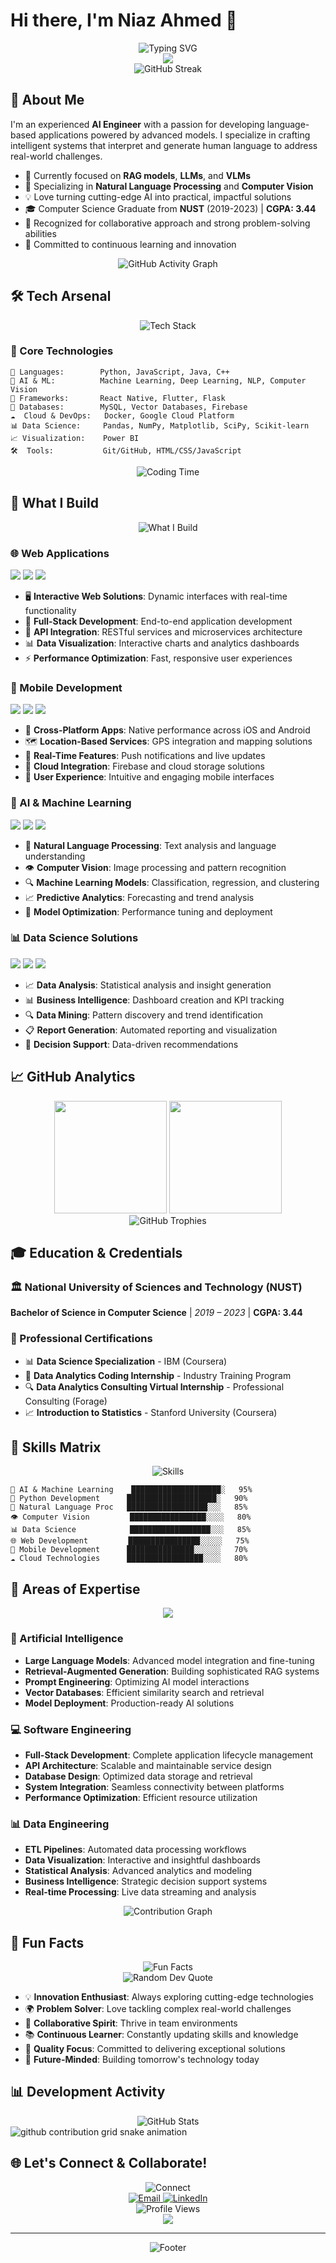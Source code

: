 # Hi there, I'm Niaz Ahmed 👋

<div align="center">
  <img src="https://readme-typing-svg.herokuapp.com?font=Fira+Code&size=30&duration=3000&pause=1000&color=2E9EF7&center=true&vCenter=true&width=600&lines=AI+Engineer+%26+Developer;Building+Intelligent+Solutions;Passionate+About+Innovation;Crafting+Smart+Applications" alt="Typing SVG" />
</div>

<div align="center">
  <img src="https://capsule-render.vercel.app/api?type=waving&color=gradient&height=100&section=header" />
</div>

<div align="center">
  <img src="https://github-readme-streak-stats.herokuapp.com/?user=yourusername&theme=tokyonight&hide_border=true" alt="GitHub Streak" />
</div>

## 🚀 About Me

I'm an experienced **AI Engineer** with a passion for developing language-based applications powered by advanced models. I specialize in crafting intelligent systems that interpret and generate human language to address real-world challenges.

- 🔭 Currently focused on **RAG models**, **LLMs**, and **VLMs**
- 🌱 Specializing in **Natural Language Processing** and **Computer Vision**
- 💡 Love turning cutting-edge AI into practical, impactful solutions
- 🎓 Computer Science Graduate from **NUST** (2019-2023) | **CGPA: 3.44**
- 🤝 Recognized for collaborative approach and strong problem-solving abilities
- 🚀 Committed to continuous learning and innovation

<div align="center">
  <img src="https://github-readme-activity-graph.vercel.app/graph?username=yourusername&theme=tokyo-night&hide_border=true&area=true" alt="GitHub Activity Graph" />
</div>

## 🛠️ Tech Arsenal

<div align="center">
  <img src="https://skillicons.dev/icons?i=python,tensorflow,pytorch,docker,javascript,react,nodejs,html,css,git,github,mysql,gcp,firebase,flask,cpp,java" alt="Tech Stack" />
</div>

### 🔧 Core Technologies
```
🐍 Languages:        Python, JavaScript, Java, C++
🤖 AI & ML:          Machine Learning, Deep Learning, NLP, Computer Vision
🚀 Frameworks:       React Native, Flutter, Flask
💾 Databases:        MySQL, Vector Databases, Firebase
☁️  Cloud & DevOps:   Docker, Google Cloud Platform
📊 Data Science:     Pandas, NumPy, Matplotlib, SciPy, Scikit-learn
📈 Visualization:    Power BI
🛠️  Tools:           Git/GitHub, HTML/CSS/JavaScript
```

<div align="center">
  <img src="https://github-readme-stats.vercel.app/api/wakatime?username=yourusername&theme=tokyonight&hide_border=true" alt="Coding Time" />
</div>

## 🎯 What I Build

<div align="center">
  <img src="https://readme-typing-svg.herokuapp.com?font=Fira+Code&size=24&duration=2000&pause=500&color=36BCF7&center=true&vCenter=true&width=600&lines=Intelligent+Web+Applications;Mobile+Development+Solutions;Computer+Vision+Systems;Data+Analysis+Platforms;AI-Powered+Tools" alt="What I Build" />
</div>

### 🌐 Web Applications
<div align="left">
  <img src="https://img.shields.io/badge/Python-3776AB?style=for-the-badge&logo=python&logoColor=white" />
  <img src="https://img.shields.io/badge/Flask-000000?style=for-the-badge&logo=flask&logoColor=white" />
  <img src="https://img.shields.io/badge/JavaScript-F7DF1E?style=for-the-badge&logo=javascript&logoColor=black" />
</div>

- 🖥️ **Interactive Web Solutions**: Dynamic interfaces with real-time functionality
- 🎨 **Full-Stack Development**: End-to-end application development
- 🔧 **API Integration**: RESTful services and microservices architecture
- 📊 **Data Visualization**: Interactive charts and analytics dashboards
- ⚡ **Performance Optimization**: Fast, responsive user experiences

### 📱 Mobile Development
<div align="left">
  <img src="https://img.shields.io/badge/React_Native-20232A?style=for-the-badge&logo=react&logoColor=61DAFB" />
  <img src="https://img.shields.io/badge/Flutter-02569B?style=for-the-badge&logo=flutter&logoColor=white" />
  <img src="https://img.shields.io/badge/Firebase-039BE5?style=for-the-badge&logo=Firebase&logoColor=white" />
</div>

- 📲 **Cross-Platform Apps**: Native performance across iOS and Android
- 🗺️ **Location-Based Services**: GPS integration and mapping solutions
- 🔔 **Real-Time Features**: Push notifications and live updates
- 💾 **Cloud Integration**: Firebase and cloud storage solutions
- 🎯 **User Experience**: Intuitive and engaging mobile interfaces

### 🤖 AI & Machine Learning
<div align="left">
  <img src="https://img.shields.io/badge/TensorFlow-FF6F00?style=for-the-badge&logo=tensorflow&logoColor=white" />
  <img src="https://img.shields.io/badge/PyTorch-EE4C2C?style=for-the-badge&logo=pytorch&logoColor=white" />
  <img src="https://img.shields.io/badge/OpenCV-27338e?style=for-the-badge&logo=OpenCV&logoColor=white" />
</div>

- 🧠 **Natural Language Processing**: Text analysis and language understanding
- 👁️ **Computer Vision**: Image processing and pattern recognition
- 🔍 **Machine Learning Models**: Classification, regression, and clustering
- 📈 **Predictive Analytics**: Forecasting and trend analysis
- 🎯 **Model Optimization**: Performance tuning and deployment

### 📊 Data Science Solutions
<div align="left">
  <img src="https://img.shields.io/badge/pandas-150458?style=for-the-badge&logo=pandas&logoColor=white" />
  <img src="https://img.shields.io/badge/NumPy-013243?style=for-the-badge&logo=numpy&logoColor=white" />
  <img src="https://img.shields.io/badge/Matplotlib-11557c?style=for-the-badge&logo=python&logoColor=white" />
</div>

- 📈 **Data Analysis**: Statistical analysis and insight generation
- 📊 **Business Intelligence**: Dashboard creation and KPI tracking
- 🔍 **Data Mining**: Pattern discovery and trend identification
- 📋 **Report Generation**: Automated reporting and visualization
- 🎯 **Decision Support**: Data-driven recommendations

## 📈 GitHub Analytics

<div align="center">
  <img height="180em" src="https://github-readme-stats.vercel.app/api?username=yourusername&show_icons=true&theme=tokyonight&include_all_commits=true&count_private=true&hide_border=true"/>
  <img height="180em" src="https://github-readme-stats.vercel.app/api/top-langs/?username=yourusername&layout=compact&langs_count=8&theme=tokyonight&hide_border=true"/>
</div>

<div align="center">
  <img src="https://github-profile-trophy.vercel.app/?username=yourusername&theme=tokyonight&no-frame=true&column=7" alt="GitHub Trophies" />
</div>

## 🎓 Education & Credentials

### 🏛️ National University of Sciences and Technology (NUST)
**Bachelor of Science in Computer Science** | *2019 – 2023* | **CGPA: 3.44**

### 📜 Professional Certifications
- 📊 **Data Science Specialization** - IBM (Coursera)
- 💼 **Data Analytics Coding Internship** - Industry Training Program
- 🔍 **Data Analytics Consulting Virtual Internship** - Professional Consulting (Forage)
- 📈 **Introduction to Statistics** - Stanford University (Coursera)

## 🌟 Skills Matrix

<div align="center">
  <img src="https://github-readme-stats.vercel.app/api/pin/?username=yourusername&repo=skills-matrix&theme=tokyonight&hide_border=true" alt="Skills" />
</div>

```text
🤖 AI & Machine Learning    ████████████████████░   95%
🐍 Python Development      ████████████████████░   90%
🧠 Natural Language Proc   ██████████████████░░░   85%
👁️ Computer Vision         █████████████████░░░░   80%
📊 Data Science            ██████████████████░░░   85%
🌐 Web Development         ████████████████░░░░░   75%
📱 Mobile Development      ███████████████░░░░░░   70%
☁️ Cloud Technologies      █████████████████░░░░   80%
```

## 🚀 Areas of Expertise

<div align="center">
  <img src="https://capsule-render.vercel.app/api?type=rect&color=gradient&height=1" />
</div>

### 🧠 Artificial Intelligence
- **Large Language Models**: Advanced model integration and fine-tuning
- **Retrieval-Augmented Generation**: Building sophisticated RAG systems
- **Prompt Engineering**: Optimizing AI model interactions
- **Vector Databases**: Efficient similarity search and retrieval
- **Model Deployment**: Production-ready AI solutions

### 💻 Software Engineering
- **Full-Stack Development**: Complete application lifecycle management
- **API Architecture**: Scalable and maintainable service design
- **Database Design**: Optimized data storage and retrieval
- **System Integration**: Seamless connectivity between platforms
- **Performance Optimization**: Efficient resource utilization

### 📊 Data Engineering
- **ETL Pipelines**: Automated data processing workflows
- **Data Visualization**: Interactive and insightful dashboards
- **Statistical Analysis**: Advanced analytics and modeling
- **Business Intelligence**: Strategic decision support systems
- **Real-time Processing**: Live data streaming and analysis

<div align="center">
  <img src="https://activity-graph.herokuapp.com/graph?username=yourusername&theme=tokyo-night&hide_border=true&area=true" alt="Contribution Graph" />
</div>

## 🎨 Fun Facts

<div align="center">
  <img src="https://readme-typing-svg.herokuapp.com?font=Fira+Code&size=18&duration=4000&pause=1000&color=F75C7E&center=true&vCenter=true&width=500&lines=Always+learning+new+technologies;Coffee+%2B+Code+%3D+Magic;Building+the+future+with+AI;Turning+ideas+into+reality" alt="Fun Facts" />
</div>

<div align="center">
  <img src="https://quotes-github-readme.vercel.app/api?type=horizontal&theme=dark" alt="Random Dev Quote"/>
</div>

- 💡 **Innovation Enthusiast**: Always exploring cutting-edge technologies
- 🌍 **Problem Solver**: Love tackling complex real-world challenges
- 🤝 **Collaborative Spirit**: Thrive in team environments
- 📚 **Continuous Learner**: Constantly updating skills and knowledge
- 🎯 **Quality Focus**: Committed to delivering exceptional solutions
- 🚀 **Future-Minded**: Building tomorrow's technology today

## 📊 Development Activity

<div align="center">
  <img src="https://github-readme-stats.vercel.app/api?username=yourusername&show_icons=true&theme=radical&hide_border=true" alt="GitHub Stats" />
</div>

<picture>
  <source media="(prefers-color-scheme: dark)" srcset="https://raw.githubusercontent.com/yourusername/yourusername/output/github-contribution-grid-snake-dark.svg">
  <source media="(prefers-color-scheme: light)" srcset="https://raw.githubusercontent.com/yourusername/yourusername/output/github-contribution-grid-snake.svg">
  <img alt="github contribution grid snake animation" src="https://raw.githubusercontent.com/yourusername/yourusername/output/github-contribution-grid-snake.svg">
</picture>

## 🌐 Let's Connect & Collaborate!

<div align="center">
  <img src="https://readme-typing-svg.herokuapp.com?font=Fira+Code&size=22&duration=3000&pause=1000&color=00D9FF&center=true&vCenter=true&width=400&lines=Let's+Build+Something+Amazing!;Open+to+Collaboration;Always+Happy+to+Help!" alt="Connect" />
</div>

<div align="center">
  <a href="mailto:niazmemon78@gmail.com">
    <img src="https://img.shields.io/badge/Email-D14836?style=for-the-badge&logo=gmail&logoColor=white&labelColor=D14836" alt="Email" />
  </a>
  <a href="https://linkedin.com/in/yourprofile">
    <img src="https://img.shields.io/badge/LinkedIn-0077B5?style=for-the-badge&logo=linkedin&logoColor=white&labelColor=0077B5" alt="LinkedIn" />
  </a>
</div>

<div align="center">
  <img src="https://komarev.com/ghpvc/?username=yourusername&color=blueviolet&style=for-the-badge&label=Profile+Views" alt="Profile Views" />
</div>

<div align="center">
  <img src="https://capsule-render.vercel.app/api?type=waving&color=gradient&height=100&section=footer" />
</div>

---

<div align="center">
  <img src="https://readme-typing-svg.herokuapp.com?font=Fira+Code&size=20&duration=2000&pause=1000&color=36BCF7&center=true&vCenter=true&width=500&lines=Thanks+for+visiting!;Let's+build+something+amazing+together!;Always+open+to+collaboration!;Happy+Coding!" alt="Footer" />
</div>
